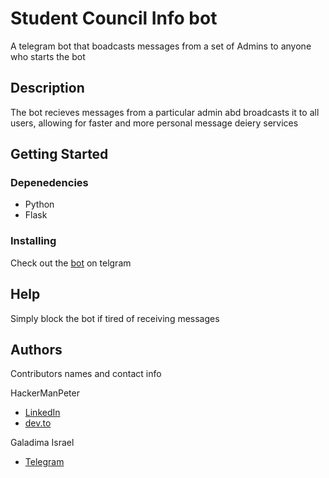 # Student Council Info bot

A telegram bot that boadcasts messages from a set of Admins to anyone who starts the bot

## Description

The bot recieves messages from a particular admin abd broadcasts it to all users, allowing for faster and more personal message deiery services

## Getting Started

### Depenedencies

- Python
- Flask

### Installing

Check out the [bot](https://t.me/studentcouncilcu_bot/) on telgram

## Help

Simply block the bot if tired of receiving messages

## Authors

Contributors names and contact info

HackerManPeter

- [LinkedIn](www.linkedin.com/in/pebueku)
- [dev.to](https://dev.to/hackermanpeter)

Galadima Israel

- [Telegram](https://t.me/israelsgalaxy)
